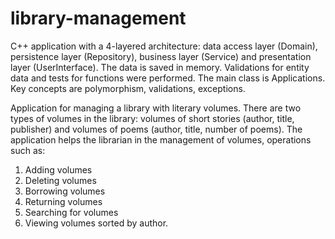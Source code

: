 # library-management
C++ application with a 4-layered architecture: data access layer (Domain), persistence layer (Repository), business layer (Service) and presentation layer (UserInterface). The data is saved in memory. Validations for entity data and tests for functions were performed. The main class is Applications. Key concepts are polymorphism, validations, exceptions.

Application for managing a library with literary volumes. There are two types of volumes in the library: volumes of short stories (author, title, publisher) and volumes of poems (author, title, number of poems).
The application helps the librarian in the management of volumes, operations such as:
1.  Adding volumes
2.  Deleting volumes
3.  Borrowing volumes
4.  Returning volumes
5.  Searching for volumes
6.  Viewing volumes sorted by author.
